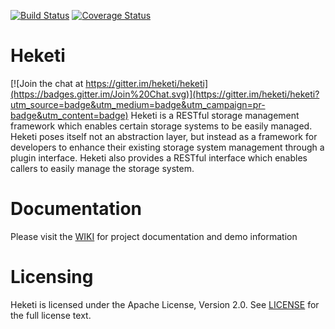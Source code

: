 [![Build Status](https://travis-ci.org/lpabon/heketi.svg?branch=master)](https://travis-ci.org/lpabon/heketi)
[![Coverage Status](https://coveralls.io/repos/lpabon/heketi/badge.svg?branch=master)](https://coveralls.io/r/lpabon/heketi?branch=master)

# Heketi

[![Join the chat at https://gitter.im/heketi/heketi](https://badges.gitter.im/Join%20Chat.svg)](https://gitter.im/heketi/heketi?utm_source=badge&utm_medium=badge&utm_campaign=pr-badge&utm_content=badge)
Heketi is a RESTful storage management framework which enables certain storage systems to be easily managed.  Heketi poses itself not an abstraction layer, but instead as a framework for developers to enhance their existing storage system management through a plugin interface.  Heketi also provides a RESTful interface which enables callers to easily manage the storage system.

# Documentation
Please visit the [WIKI](http://github.com/heketi/heketi/wiki) for project documentation and demo information

# Licensing
Heketi is licensed under the Apache License, Version 2.0.  See [LICENSE](https://github.com/heketi/heketi/blob/master/LICENSE) for the full license text.

